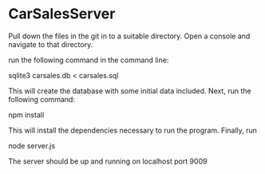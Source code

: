 # CarSalesServer

Pull down the files in the git in to a suitable directory.
Open a console and navigate to that directory.

run the following command in the command line:

sqlite3 carsales.db < carsales.sql

This will create the database with some initial data included.
Next, run the following command:

npm install

This will install the dependencies necessary to run the program.
Finally, run

node server.js

The server should be up and running on localhost port 9009 
